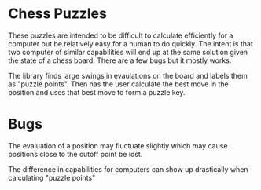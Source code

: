 # Chess Puzzles

These puzzles are intended to be difficult to calculate efficiently for a computer but be relatively easy for a human to do quickly. The intent is that two computer of similar capabilities will end up at the same solution given the state of a chess board. There are a few bugs but it mostly works.

The library finds large swings in evaulations on the board and labels them as "puzzle points". Then has the user calculate the best move in the position and uses that best move to form a puzzle key.

# Bugs

The evaluation of a position may fluctuate slightly which may cause positions close to the cutoff point be lost.

The difference in capabilities for computers can show up drastically when calculating "puzzle points"
